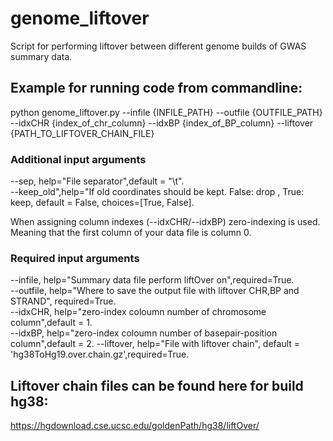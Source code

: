 # genome_liftover
Script for performing liftover between different genome builds of GWAS summary data.

## Example for running code from commandline:
python genome_liftover.py --infile {INFILE_PATH} --outfile {OUTFILE_PATH} --idxCHR {index_of_chr_column} --idxBP {index_of_BP_column} --liftover {PATH_TO_LIFTOVER_CHAIN_FILE}   

### Additional input arguments
--sep, help="File separator",default = "\t".        
--keep_old",help="If old coordinates should be kept. False: drop , True: keep, default = False, choices=[True, False].   

When assigning column indexes (--idxCHR/--idxBP) zero-indexing is used. Meaning that the first column of your data file is column 0.
### Required input arguments
--infile, help="Summary data file perform liftOver on",required=True.    
--outfile, help="Where to save the output file with liftover CHR,BP and STRAND", required=True.   
--idxCHR, help="zero-index coloumn number of chromosome column",default = 1.    
--idxBP, help="zero-index coloumn number of basepair-position column",default = 2.
--liftover, help="File with liftover chain", default = 'hg38ToHg19.over.chain.gz',required=True.      





## Liftover chain files can be found here for build hg38:
https://hgdownload.cse.ucsc.edu/goldenPath/hg38/liftOver/
